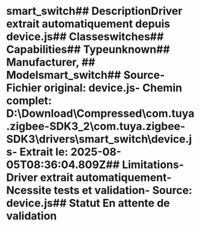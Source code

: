 # smart_switch##  DescriptionDriver extrait automatiquement depuis device.js##  Classeswitches##  Capabilities##  Typeunknown##  Manufacturer, ##  Modelsmart_switch##  Source- **Fichier original**: device.js- **Chemin complet**: D:\Download\Compressed\com.tuya.zigbee-SDK3_2\com.tuya.zigbee-SDK3\drivers\smart_switch\device.js- **Extrait le**: 2025-08-05T08:36:04.809Z##  Limitations- Driver extrait automatiquement- Ncessite tests et validation- Source: device.js##  Statut En attente de validation